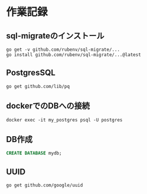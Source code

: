 # 作業記録

## sql-migrateのインストール

```shell
go get -v github.com/rubenv/sql-migrate/...
go install github.com/rubenv/sql-migrate/...@latest
```

## PostgresSQL
```shell
go get github.com/lib/pq
```

## dockerでのDBへの接続
```shell
docker exec -it my_postgres psql -U postgres
```

## DB作成
```sql
CREATE DATABASE mydb;
```

## UUID
```shell
go get github.com/google/uuid
```